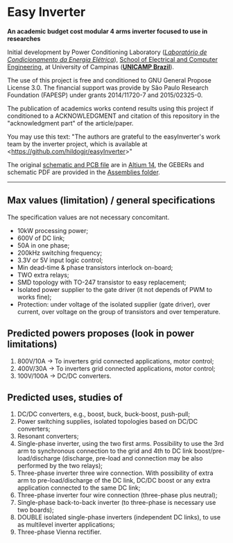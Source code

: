 # Easy Inverter
**An academic budget cost modular 4 arms inverter focused to use in researches**

Initial development by Power Conditioning Laboratory (*[Laboratório de Condicionamento da Energia Elétrica](http://www.fee.unicamp.br/dse/antenor/lcee)*), [School of Electrical and Computer Engineering](http://www.fee.unicamp.br/?language=en), at University of Campinas ([**UNICAMP Brazil**](http://www.unicamp.br/unicamp/english)).

The use of this project is free and conditioned to GNU General Propose License 3.0. The financial support was provide by São Paulo Research Foundation (FAPESP) under grants 2014/11720-7 and 2015/02325-0.

The publication of academics works contend results using this project if conditioned to a ACKNOWLEDGMENT and citation of this repository in the "acknowledgment part" of the article/paper.

You may use this text:
"The authors are grateful to the easyInverter's work team by the inverter project, which is available at <<https://github.com/hildogjr/easyInverter>>"

The original [schematic and PCB file](https://github.com/hildogjr/easyInverter/tree/master/Altium%20prj) are in [Altium 14](http://www.altium.com/), the GEBERs and schematic PDF are provided in the [Assemblies folder](https://github.com/hildogjr/easyInverter/tree/master/Assemblies).

---

## Max values (limitation) / general specifications
The specification values are not necessary concomitant.

- 10kW processing power;
- 600V of DC link;
- 50A in one phase;
- 200kHz switching frequency;
- 3.3V or 5V input logic control;
- Min dead-time & phase transistors interlock on-board;
- TWO extra relays;
- SMD topology with TO-247 transistor to easy replacement;
- Isolated power supplier to the gate driver (it not depends of PWM to works fine);
- Protection: under voltage of the isolated supplier (gate driver), over current, over voltage on the group of transistors and over temperature.

## Predicted powers proposes (look in power limitations)
1. 800V/10A -> To inverters grid connected applications, motor control;
2. 400V/30A -> To inverters grid connected applications, motor control;
3. 100V/100A -> DC/DC converters.

## Predicted uses, studies of
1. DC/DC converters, e.g., boost, buck, buck-boost, push-pull;
2. Power switching supplies, isolated topologies based on DC/DC converters;
3. Resonant converters;
4. Single-phase inverter, using the two first arms. Possibility to use the 3rd arm to synchronous connection to the grid and 4th to DC link boost/pre-load/discharge (discharge, pre-load and connection may be also performed by the two relays);
5. Three-phase inverter three wire connection. With possibility of extra arm to pre-load/discharge of the DC link, DC/DC boost or any extra application connected to the same DC link;
6. Three-phase inverter four wire connection (three-phase plus neutral);
7. Single-phase back-to-back inverter (to three-phase is necessary use two boards);
8. DOUBLE isolated single-phase inverters (independent DC links), to use as multilevel inverter applications;
9. Three-phase Vienna rectifier.
